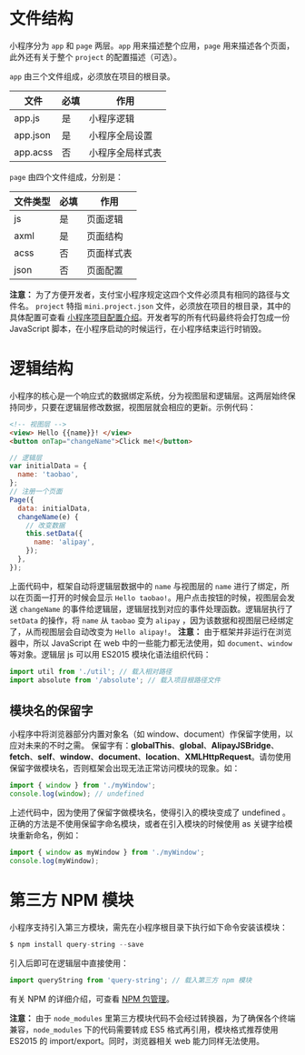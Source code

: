 # 文件结构

小程序分为 `app` 和 `page` 两层。`app` 用来描述整个应用，`page` 用来描述各个页面，此外还有关于整个 `project` 的配置描述（可选）。

`app` 由三个文件组成，必须放在项目的根目录。

| **文件** | **必填** | **作用**         |
| -------- | -------- | ---------------- |
| app.js   | 是       | 小程序逻辑       |
| app.json | 是       | 小程序全局设置   |
| app.acss | 否       | 小程序全局样式表 |

`page` 由四个文件组成，分别是：

| **文件类型** | **必填** | **作用**   |
| ------------ | -------- | ---------- |
| js           | 是       | 页面逻辑   |
| axml         | 是       | 页面结构   |
| acss         | 否       | 页面样式表 |
| json         | 否       | 页面配置   |

**注意：** 为了方便开发者，支付宝小程序规定这四个文件必须具有相同的路径与文件名。 `project` 特指 `mini.project.json` 文件，必须放在项目的根目录，其中的具体配置可查看 [小程序项目配置介绍](https://opendocs.alipay.com/mini/framework/project)。开发者写的所有代码最终将会打包成一份 JavaScript 脚本，在小程序启动的时候运行，在小程序结束运行时销毁。

# 逻辑结构

小程序的核心是一个响应式的数据绑定系统，分为视图层和逻辑层。这两层始终保持同步，只要在逻辑层修改数据，视图层就会相应的更新。示例代码：

```html
<!-- 视图层 -->
<view> Hello {{name}}! </view>
<button onTap="changeName">Click me!</button>
```

```javascript
// 逻辑层
var initialData = {
  name: 'taobao',
};
// 注册一个页面
Page({
  data: initialData,
  changeName(e) {
    // 改变数据
    this.setData({
      name: 'alipay',
    });
  },
});
```

上面代码中，框架自动将逻辑层数据中的 `name` 与视图层的 `name` 进行了绑定，所以在页面一打开的时候会显示 `Hello taobao!`。用户点击按钮的时候，视图层会发送 `changeName` 的事件给逻辑层，逻辑层找到对应的事件处理函数。逻辑层执行了 `setData` 的操作，将 `name` 从 `taobao` 变为 `alipay` ，因为该数据和视图层已经绑定了，从而视图层会自动改变为 `Hello alipay!`。 **注意：** 由于框架并非运行在浏览器中，所以 JavaScript 在 web 中的一些能力都无法使用，如 `document`、`window` 等对象。逻辑层 js 可以用 ES2015 模块化语法组织代码：

```javascript
import util from './util'; // 载入相对路径
import absolute from '/absolute'; // 载入项目根路径文件
```

## 模块名的保留字

小程序中将浏览器部分内置对象名（如 window、document）作保留字使用，以应对未来的不时之需。 保留字有：**globalThis**、**global**、**AlipayJSBridge**、**fetch**、**self**、**window**、**document**、**location**、**XMLHttpRequest**。请勿使用保留字做模块名，否则框架会出现无法正常访问模块的现象。如：

```javascript
import { window } from './myWindow';
console.log(window); // undefined
```

上述代码中，因为使用了保留字做模块名，使得引入的模块变成了 undefined 。正确的方法是不使用保留字命名模块，或者在引入模块的时候使用 as 关键字给模块重新命名，例如：

```javascript
import { window as myWindow } from './myWindow';
console.log(myWindow);
```

# 第三方 NPM 模块

小程序支持引入第三方模块，需先在小程序根目录下执行如下命令安装该模块：

```javascript
$ npm install query-string --save
```

引入后即可在逻辑层中直接使用：

```javascript
import queryString from 'query-string'; // 载入第三方 npm 模块
```

有关 NPM 的详细介绍，可查看 [NPM 包管理](https://opendocs.alipay.com/mini/ide/npm-manage)。

**注意：** 由于 `node_modules` 里第三方模块代码不会经过转换器，为了确保各个终端兼容，`node_modules` 下的代码需要转成 ES5 格式再引用，模块格式推荐使用 ES2015 的 import/export。同时，浏览器相关 web 能力同样无法使用。
